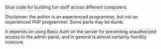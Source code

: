 Glue code for building fun stuff across different computers.

Disclaimer: the author is an experienced programmer, but not an experienced PHP programmer. Some parts may be dumb.

It depends on using Basic Auth on the server for preventing unauthorized access to the admin panel, and in general is almost certainly horribly insecure.
